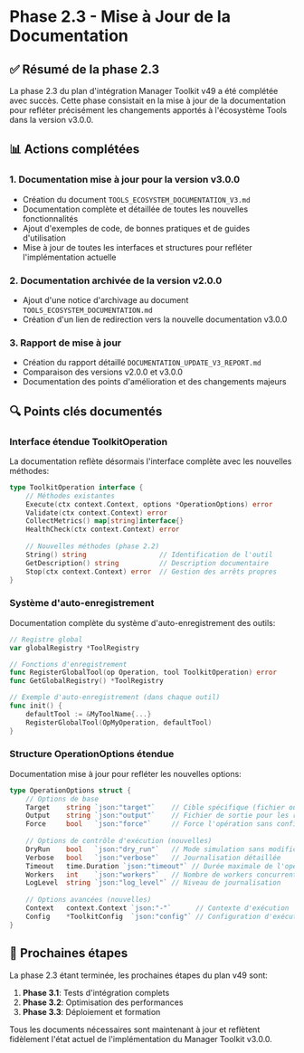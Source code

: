 # Phase 2.3 - Mise à Jour de la Documentation

## ✅ Résumé de la phase 2.3

La phase 2.3 du plan d'intégration Manager Toolkit v49 a été complétée avec succès. Cette phase consistait en la mise à jour de la documentation pour refléter précisément les changements apportés à l'écosystème Tools dans la version v3.0.0.

## 📊 Actions complétées

### 1. Documentation mise à jour pour la version v3.0.0
- Création du document `TOOLS_ECOSYSTEM_DOCUMENTATION_V3.md`
- Documentation complète et détaillée de toutes les nouvelles fonctionnalités
- Ajout d'exemples de code, de bonnes pratiques et de guides d'utilisation
- Mise à jour de toutes les interfaces et structures pour refléter l'implémentation actuelle

### 2. Documentation archivée de la version v2.0.0
- Ajout d'une notice d'archivage au document `TOOLS_ECOSYSTEM_DOCUMENTATION.md`
- Création d'un lien de redirection vers la nouvelle documentation v3.0.0

### 3. Rapport de mise à jour
- Création du rapport détaillé `DOCUMENTATION_UPDATE_V3_REPORT.md`
- Comparaison des versions v2.0.0 et v3.0.0
- Documentation des points d'amélioration et des changements majeurs

## 🔍 Points clés documentés

### Interface étendue ToolkitOperation
La documentation reflète désormais l'interface complète avec les nouvelles méthodes:
```go
type ToolkitOperation interface {
    // Méthodes existantes
    Execute(ctx context.Context, options *OperationOptions) error
    Validate(ctx context.Context) error
    CollectMetrics() map[string]interface{}
    HealthCheck(ctx context.Context) error
    
    // Nouvelles méthodes (phase 2.2)
    String() string                  // Identification de l'outil
    GetDescription() string          // Description documentaire
    Stop(ctx context.Context) error  // Gestion des arrêts propres
}
```

### Système d'auto-enregistrement
Documentation complète du système d'auto-enregistrement des outils:
```go
// Registre global
var globalRegistry *ToolRegistry

// Fonctions d'enregistrement
func RegisterGlobalTool(op Operation, tool ToolkitOperation) error
func GetGlobalRegistry() *ToolRegistry

// Exemple d'auto-enregistrement (dans chaque outil)
func init() {
    defaultTool := &MyToolName{...}
    RegisterGlobalTool(OpMyOperation, defaultTool)
}
```

### Structure OperationOptions étendue
Documentation mise à jour pour refléter les nouvelles options:
```go
type OperationOptions struct {
    // Options de base
    Target    string `json:"target"`    // Cible spécifique (fichier ou répertoire)
    Output    string `json:"output"`    // Fichier de sortie pour les rapports
    Force     bool   `json:"force"`     // Force l'opération sans confirmation
    
    // Options de contrôle d'exécution (nouvelles)
    DryRun    bool   `json:"dry_run"`   // Mode simulation sans modification
    Verbose   bool   `json:"verbose"`   // Journalisation détaillée
    Timeout   time.Duration `json:"timeout"` // Durée maximale de l'opération
    Workers   int    `json:"workers"`   // Nombre de workers concurrents
    LogLevel  string `json:"log_level"` // Niveau de journalisation
    
    // Options avancées (nouvelles)
    Context   context.Context `json:"-"`      // Contexte d'exécution
    Config    *ToolkitConfig  `json:"config"` // Configuration d'exécution
}
```

## 🚀 Prochaines étapes

La phase 2.3 étant terminée, les prochaines étapes du plan v49 sont:

1. **Phase 3.1**: Tests d'intégration complets
2. **Phase 3.2**: Optimisation des performances
3. **Phase 3.3**: Déploiement et formation

Tous les documents nécessaires sont maintenant à jour et reflètent fidèlement l'état actuel de l'implémentation du Manager Toolkit v3.0.0.
